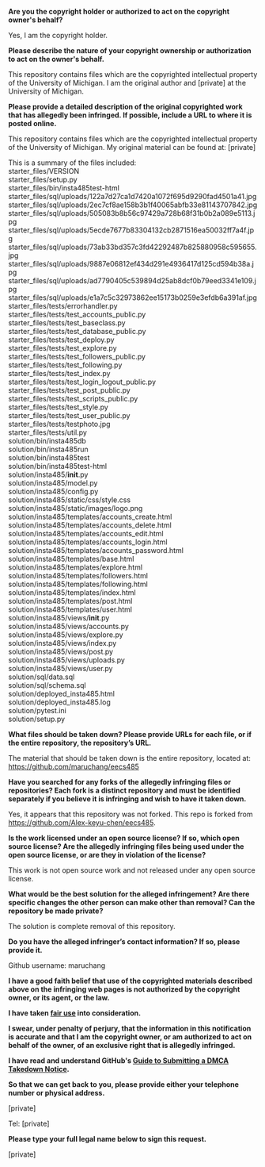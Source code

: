 **Are you the copyright holder or authorized to act on the copyright owner's behalf?**

Yes, I am the copyright holder.

**Please describe the nature of your copyright ownership or authorization to act on the owner's behalf.**

This repository contains files which are the copyrighted intellectual property of the University of Michigan. I am the original author and [private] at the University of Michigan.

**Please provide a detailed description of the original copyrighted work that has allegedly been infringed. If possible, include a URL to where it is posted online.**

This repository contains files which are the copyrighted intellectual property of the University of Michigan. My original material can be found at: [private]

This is a summary of the files included:  
starter_files/VERSION  
starter_files/setup.py  
starter_files/bin/insta485test-html  
starter_files/sql/uploads/122a7d27ca1d7420a1072f695d9290fad4501a41.jpg  
starter_files/sql/uploads/2ec7cf8ae158b3b1f40065abfb33e81143707842.jpg  
starter_files/sql/uploads/505083b8b56c97429a728b68f31b0b2a089e5113.jpg  
starter_files/sql/uploads/5ecde7677b83304132cb2871516ea50032ff7a4f.jpg  
starter_files/sql/uploads/73ab33bd357c3fd42292487b825880958c595655.jpg  
starter_files/sql/uploads/9887e06812ef434d291e4936417d125cd594b38a.jpg  
starter_files/sql/uploads/ad7790405c539894d25ab8dcf0b79eed3341e109.jpg  
starter_files/sql/uploads/e1a7c5c32973862ee15173b0259e3efdb6a391af.jpg  
starter_files/tests/errorhandler.py  
starter_files/tests/test_accounts_public.py  
starter_files/tests/test_baseclass.py  
starter_files/tests/test_database_public.py  
starter_files/tests/test_deploy.py  
starter_files/tests/test_explore.py  
starter_files/tests/test_followers_public.py  
starter_files/tests/test_following.py  
starter_files/tests/test_index.py  
starter_files/tests/test_login_logout_public.py  
starter_files/tests/test_post_public.py  
starter_files/tests/test_scripts_public.py  
starter_files/tests/test_style.py  
starter_files/tests/test_user_public.py  
starter_files/tests/testphoto.jpg  
starter_files/tests/util.py  
solution/bin/insta485db  
solution/bin/insta485run  
solution/bin/insta485test  
solution/bin/insta485test-html  
solution/insta485/__init__.py  
solution/insta485/model.py  
solution/insta485/config.py  
solution/insta485/static/css/style.css  
solution/insta485/static/images/logo.png  
solution/insta485/templates/accounts_create.html  
solution/insta485/templates/accounts_delete.html  
solution/insta485/templates/accounts_edit.html  
solution/insta485/templates/accounts_login.html  
solution/insta485/templates/accounts_password.html  
solution/insta485/templates/base.html  
solution/insta485/templates/explore.html  
solution/insta485/templates/followers.html  
solution/insta485/templates/following.html  
solution/insta485/templates/index.html  
solution/insta485/templates/post.html  
solution/insta485/templates/user.html  
solution/insta485/views/__init__.py  
solution/insta485/views/accounts.py  
solution/insta485/views/explore.py  
solution/insta485/views/index.py  
solution/insta485/views/post.py  
solution/insta485/views/uploads.py  
solution/insta485/views/user.py  
solution/sql/data.sql  
solution/sql/schema.sql  
solution/deployed_insta485.html  
solution/deployed_insta485.log  
solution/pytest.ini  
solution/setup.py  

**What files should be taken down? Please provide URLs for each file, or if the entire repository, the repository’s URL.**

The material that should be taken down is the entire repository, located at:  
https://github.com/maruchang/eecs485

**Have you searched for any forks of the allegedly infringing files or repositories? Each fork is a distinct repository and must be identified separately if you believe it is infringing and wish to have it taken down.**

Yes, it appears that this repository was not forked. This repo is forked from https://github.com/Alex-keyu-chen/eecs485.

**Is the work licensed under an open source license? If so, which open source license? Are the allegedly infringing files being used under the open source license, or are they in violation of the license?**

This work is not open source work and not released under any open source license.

**What would be the best solution for the alleged infringement? Are there specific changes the other person can make other than removal? Can the repository be made private?**

The solution is complete removal of this repository.

**Do you have the alleged infringer’s contact information? If so, please provide it.**

Github username: maruchang

**I have a good faith belief that use of the copyrighted materials described above on the infringing web pages is not authorized by the copyright owner, or its agent, or the law.**

**I have taken <a href="https://www.lumendatabase.org/topics/22">fair use</a> into consideration.**

**I swear, under penalty of perjury, that the information in this notification is accurate and that I am the copyright owner, or am authorized to act on behalf of the owner, of an exclusive right that is allegedly infringed.**

**I have read and understand GitHub's <a href="https://help.github.com/articles/guide-to-submitting-a-dmca-takedown-notice/">Guide to Submitting a DMCA Takedown Notice</a>.**

**So that we can get back to you, please provide either your telephone number or physical address.**

[private]

Tel: [private]

**Please type your full legal name below to sign this request.**

[private]
